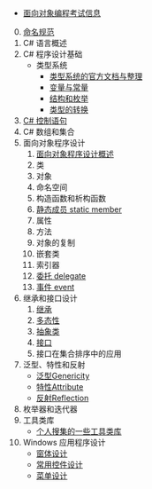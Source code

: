 - [面向对象编程考试信息](/ProjectDocs/cs/Back-end-Development/Csharp/Exam.md)
0. [命名规范](/ProjectDocs/cs/Back-end-Development/Csharp/NameRules.md)
1. C# 语言概述
2. C# 程序设计基础
    - 类型系统
        - [类型系统的官方文档与整理](/ProjectDocs/cs/Back-end-Development/Csharp/Type-System/Type-System.md)
        - [变量与常量](/ProjectDocs/cs/Back-end-Development/Csharp/Type-System/2-3-Variable-Constant.md)
        - [结构和枚举](/ProjectDocs/cs/Back-end-Development/Csharp/Type-System/2-5-Struct-Enum.md)
        - [类型的转换](/ProjectDocs/cs/Back-end-Development/Csharp/Type-System/2-4-Type-Convert.md)
3. [C# 控制语句](/ProjectDocs/cs/Back-end-Development/Csharp/3-Control-Sentence.md)
4. C# 数组和集合
5. 面向对象程序设计
    1. [面向对象程序设计概述](/ProjectDocs/cs/Back-end-Development/Csharp/OOP/5-1-introduction.md)
    2. 类
    3. 对象
    4. 命名空间
    5. 构造函数和析构函数
    6. [静态成员 static member](/ProjectDocs/cs/Back-end-Development/Csharp/OOP/5-6-Static-Member.md)
    7. 属性
    8. 方法
    9. 对象的复制
    10. 嵌套类
    11. 索引器
    12. [委托 delegate](/ProjectDocs/cs/Back-end-Development/Csharp/OOP/5-12-delegate.md)
    13. [事件 event](/ProjectDocs/cs/Back-end-Development/Csharp/OOP/5-13-event.md)
6. 继承和接口设计
    1. [继承](/ProjectDocs/cs/Back-end-Development/Csharp/Inheritance-Connector/6-1-Inheritance.md)
    2. [多态性](/ProjectDocs/cs/Back-end-Development/Csharp/Inheritance-Connector/6-2-Polymorphism.md)
    3. [抽象类](/ProjectDocs/cs/Back-end-Development/Csharp/Inheritance-Connector/6-3-Abstract.md)
    4. [接口](/ProjectDocs/cs/Back-end-Development/Csharp/Inheritance-Connector/6-4-Connector.md)
    5. 接口在集合排序中的应用
7. 泛型、特性和反射
    * [泛型Genericity](/ProjectDocs/cs/Back-end-Development/Csharp/Genericity-Attribute-Reflexction/Genericity.md)
    * [特性Attribute](/ProjectDocs/cs/Back-end-Development/Csharp/Genericity-Attribute-Reflexction/Attribute.md)
    * [反射Reflection](/ProjectDocs/cs/Back-end-Development/Csharp/Genericity-Attribute-Reflexction/Reflection.md)
8. 枚举器和迭代器
10. 工具类库
    * [个人搜集的一些工具类库](/ProjectDocs/cs/Back-end-Development/Csharp/Tools/Utility-Collection.md)
11. Windows 应用程序设计
    * [窗体设计](/ProjectDocs/cs/Back-end-Development/Csharp/WinForm/9-1-Windows-Form-Design.md)
    * [常用控件设计](/ProjectDocs/cs/Back-end-Development/Csharp/WinForm/9-2-Control-design.md)
    * [菜单设计](/ProjectDocs/cs/Back-end-Development/Csharp/WinForm/10-1-Menu-Design.md)

